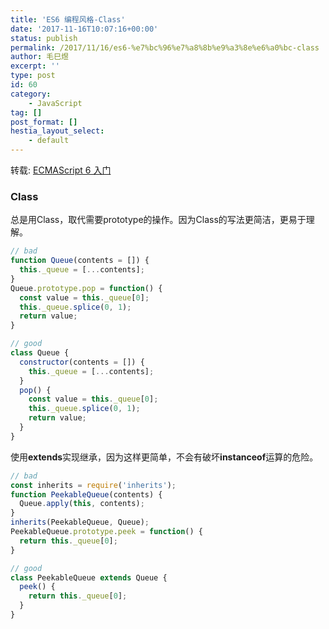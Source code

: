 ```yaml
---
title: 'ES6 编程风格-Class'
date: '2017-11-16T10:07:16+00:00'
status: publish
permalink: /2017/11/16/es6-%e7%bc%96%e7%a8%8b%e9%a3%8e%e6%a0%bc-class
author: 毛巳煜
excerpt: ''
type: post
id: 60
category:
    - JavaScript
tag: []
post_format: []
hestia_layout_select:
    - default
---
```

转载: [ECMAScript 6 入门](http://es6.ruanyifeng.com/)

### **Class**

总是用Class，取代需要prototype的操作。因为Class的写法更简洁，更易于理解。

```javascript
// bad
function Queue(contents = []) {
  this._queue = [...contents];
}
Queue.prototype.pop = function() {
  const value = this._queue[0];
  this._queue.splice(0, 1);
  return value;
}

// good
class Queue {
  constructor(contents = []) {
    this._queue = [...contents];
  }
  pop() {
    const value = this._queue[0];
    this._queue.splice(0, 1);
    return value;
  }
}

```

使用**extends**实现继承，因为这样更简单，不会有破坏**instanceof**运算的危险。

```javascript
// bad
const inherits = require('inherits');
function PeekableQueue(contents) {
  Queue.apply(this, contents);
}
inherits(PeekableQueue, Queue);
PeekableQueue.prototype.peek = function() {
  return this._queue[0];
}

// good
class PeekableQueue extends Queue {
  peek() {
    return this._queue[0];
  }
}

```